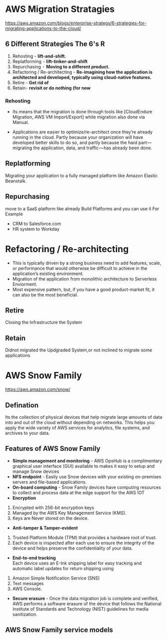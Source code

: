# AWS Migration Stratagies
https://aws.amazon.com/blogs/enterprise-strategy/6-strategies-for-migrating-applications-to-the-cloud/
## 6 Different Strategies The 6's R
1. Rehosting - **lift-and-shift.**
2. Replatforming  - **lift-tinker-and-shift**
3. Repurchasing  -  **Moving to a different product.**
4. Refactoring / Re-architecting - **Re-imagining how the application is architected and developed, typically using cloud-native features.**
5. Retire - **Get rid of**
6. Retain - **revisit or do nothing (for now**

### Rehosting
- Its means that the migration is done through tools like  [CloudEndure Migration, AWS VM Import/Export] while migration also done via Manual.

- Applications are easier to optimize/re-architect once they’re already running in the cloud. Partly because your organization will have developed better skills to do so, and partly because the hard part — migrating the application, data, and traffic — has already been done.

## Replatforming 
Migrating your application to a fully managed platform like Amazon Elastic Beanstalk.

##  Repurchasing
move to a SaaS platform like already Build Platforms and you can use it
For Example
- CRM to Salesforce.com
- HR system to Workday
# Refactoring / Re-architecting
- This is typically driven by a strong business need to add features, scale, or performance that would otherwise be difficult to achieve in the application’s existing environment.
- Migration of the application from monolithic architecture to Serverless Enviorment.
- Most expensive pattern, but, if you have a good product-market fit, it can also be the most beneficial.

## Retire
Closing the Infrastructure the System

## Retain
Didnot migrated the Updgraded System,or not inclined to migrate some applications


#  AWS Snow Family
https://aws.amazon.com/snow/

## Defination
Its the collection of physical devices that help migrate large amounts of data into and out of the cloud without depending on networks. This helps you apply the wide variety of AWS services for analytics, file systems, and archives to your data.

## Features of AWS Snow Family
- **Simple management and monitoring** - 
AWS OpsHub is a complimentary graphical user interface (GUI) available to makes it easy to setup and manage Snow devices
- **NFS endpoint** - 
Easily use Snow devices with your existing on-premises servers and file-based applications.
- **On-board computing** - 
Snow Family devices have computing resources to collect and process data at the edge support for the AWS IOT
- **Encryption** 
1. Encrypted with 256-bit encryption keys 
2. Managed by the AWS Key Management Service (KMS).
3. Keys are Never stored on the device.
- **Anti-tamper & Tamper-evident**  
1. Trusted Platform Module (TPM) that provides a hardware root of trust.
2.  Each device is inspected after each use to ensure the integrity of the device and helps preserve the confidentiality of your data.
- **End-to-end tracking**   
Each device uses an E-Ink shipping label for easy tracking and automatic label updates for return shipping using 
1. Amazon Simple Notification Service (SNS)
2. Text messages
3. AWS Console.
- **Secure erasure** -
Once the data migration job is complete and verified, AWS performs a software erasure of the device that follows the National Institute of Standards and Technology (NIST) guidelines for media sanitization.

## AWS Snow Family service models
